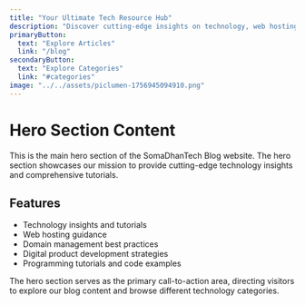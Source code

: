 ```yaml
---
title: "Your Ultimate Tech Resource Hub"
description: "Discover cutting-edge insights on technology, web hosting, domain management, digital products, and comprehensive programming tutorials. Stay ahead in the digital world."
primaryButton:
  text: "Explore Articles"
  link: "/blog"
secondaryButton:
  text: "Explore Categories"
  link: "#categories"
image: "../../assets/piclumen-1756945094910.png"
---
```


# Hero Section Content

This is the main hero section of the SomaDhanTech Blog website. The hero section showcases our mission to provide cutting-edge technology insights and comprehensive tutorials.

## Features

- Technology insights and tutorials
- Web hosting guidance
- Domain management best practices
- Digital product development strategies
- Programming tutorials and code examples

The hero section serves as the primary call-to-action area, directing visitors to explore our blog content and browse different technology categories.